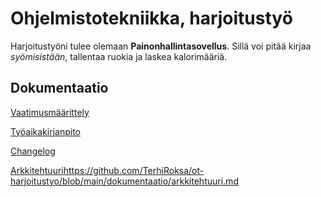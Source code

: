 # Ohjelmistotekniikka, harjoitustyö
Harjoitustyöni tulee olemaan **Painonhallintasovellus**. Sillä voi pitää 
kirjaa *syömisistään*, tallentaa ruokia ja laskea kalorimääriä.

## Dokumentaatio

[Vaatimusmäärittely](https://github.com/TerhiRoksa/ot-harjoitustyo/blob/main/dokumentaatio/vaatimusmaarittely.md)

[Työaikakirjanpito](https://github.com/TerhiRoksa/ot-harjoitustyo/blob/main/dokumentaatio/tyoaikakirjanpito.md)

[Changelog](https://github.com/TerhiRoksa/ot-harjoitustyo/blob/main/dokumentaatio/changelog.md)

[Arkkitehtuuri](https://github.com/TerhiRoksa/ot-harjoitustyo/blob/main/dokumentaatio/arkkitehtuuri.md)https://github.com/TerhiRoksa/ot-harjoitustyo/blob/main/dokumentaatio/arkkitehtuuri.md
